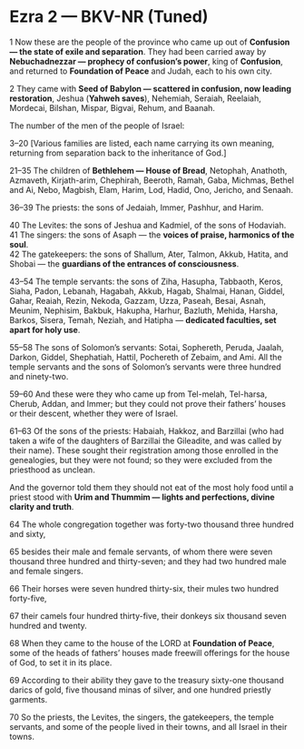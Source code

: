 # Ezra 2 — BKV-NR (Tuned)

1 Now these are the people of the province who came up out of **Confusion — the state of exile and separation**. They had been carried away by **Nebuchadnezzar — prophecy of confusion’s power**, king of **Confusion**, and returned to **Foundation of Peace** and Judah, each to his own city.  

2 They came with **Seed of Babylon — scattered in confusion, now leading restoration**, Jeshua (**Yahweh saves**), Nehemiah, Seraiah, Reelaiah, Mordecai, Bilshan, Mispar, Bigvai, Rehum, and Baanah.  

The number of the men of the people of Israel:  

3–20 [Various families are listed, each name carrying its own meaning, returning from separation back to the inheritance of God.]  

21–35 The children of **Bethlehem — House of Bread**, Netophah, Anathoth, Azmaveth, Kirjath-arim, Chephirah, Beeroth, Ramah, Gaba, Michmas, Bethel and Ai, Nebo, Magbish, Elam, Harim, Lod, Hadid, Ono, Jericho, and Senaah.  

36–39 The priests: the sons of Jedaiah, Immer, Pashhur, and Harim.  

40 The Levites: the sons of Jeshua and Kadmiel, of the sons of Hodaviah.  
41 The singers: the sons of Asaph — the **voices of praise, harmonics of the soul**.  
42 The gatekeepers: the sons of Shallum, Ater, Talmon, Akkub, Hatita, and Shobai — the **guardians of the entrances of consciousness**.  

43–54 The temple servants: the sons of Ziha, Hasupha, Tabbaoth, Keros, Siaha, Padon, Lebanah, Hagabah, Akkub, Hagab, Shalmai, Hanan, Giddel, Gahar, Reaiah, Rezin, Nekoda, Gazzam, Uzza, Paseah, Besai, Asnah, Meunim, Nephisim, Bakbuk, Hakupha, Harhur, Bazluth, Mehida, Harsha, Barkos, Sisera, Temah, Neziah, and Hatipha — **dedicated faculties, set apart for holy use**.  

55–58 The sons of Solomon’s servants: Sotai, Sophereth, Peruda, Jaalah, Darkon, Giddel, Shephatiah, Hattil, Pochereth of Zebaim, and Ami. All the temple servants and the sons of Solomon’s servants were three hundred and ninety-two.  

59–60 And these were they who came up from Tel-melah, Tel-harsa, Cherub, Addan, and Immer; but they could not prove their fathers’ houses or their descent, whether they were of Israel.  

61–63 Of the sons of the priests: Habaiah, Hakkoz, and Barzillai (who had taken a wife of the daughters of Barzillai the Gileadite, and was called by their name). These sought their registration among those enrolled in the genealogies, but they were not found; so they were excluded from the priesthood as unclean.  

And the governor told them they should not eat of the most holy food until a priest stood with **Urim and Thummim — lights and perfections, divine clarity and truth**.  

64 The whole congregation together was forty-two thousand three hundred and sixty,  

65 besides their male and female servants, of whom there were seven thousand three hundred and thirty-seven; and they had two hundred male and female singers.  

66 Their horses were seven hundred thirty-six, their mules two hundred forty-five,  

67 their camels four hundred thirty-five, their donkeys six thousand seven hundred and twenty.  

68 When they came to the house of the LORD at **Foundation of Peace**, some of the heads of fathers’ houses made freewill offerings for the house of God, to set it in its place.  

69 According to their ability they gave to the treasury sixty-one thousand darics of gold, five thousand minas of silver, and one hundred priestly garments.  

70 So the priests, the Levites, the singers, the gatekeepers, the temple servants, and some of the people lived in their towns, and all Israel in their towns.  
